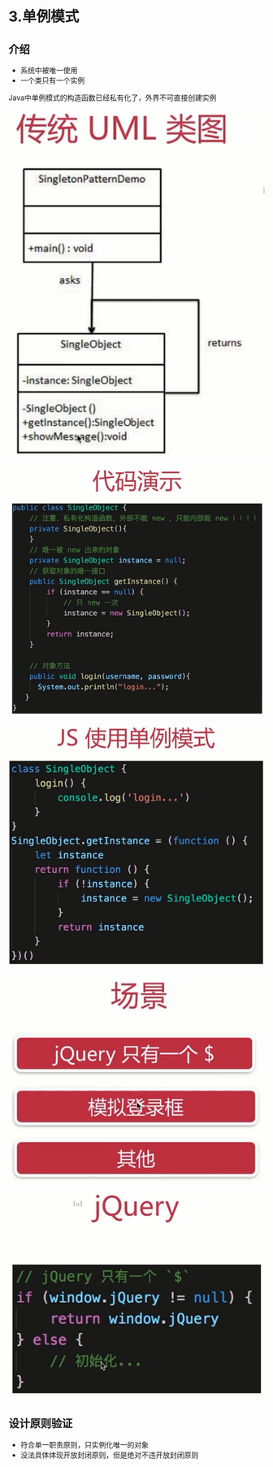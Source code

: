 # 3.单例模式

## 介绍

* 系统中被唯一使用
* 一个类只有一个实例

Java中单例模式的构造函数已经私有化了，外界不可直接创建实例

![](../.gitbook/assets/微信截图_20181007150347.png)

![](../.gitbook/assets/微信截图_20181007135530.png)

![](../.gitbook/assets/微信截图_20181007135608.png)

![](../.gitbook/assets/微信截图_20181007144840.png)

![](../.gitbook/assets/微信截图_20181007144854.png)

## 设计原则验证

* 符合单一职责原则，只实例化唯一的对象
* 没法具体体现开放封闭原则，但是绝对不违开放封闭原则


